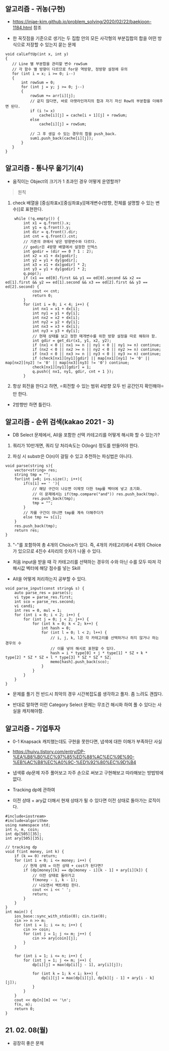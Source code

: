 ## 알고리즘 - 귀농(구현)

 - https://injae-kim.github.io/problem_solving/2020/02/22/baekjoon-1184.html 참조

 - 한 꼭짓점을 기준으로 생기는 두 집합 안의 모든 사각형의 부분집합의 합을 어떤 방식으로 저장할 수 있는지 묻는 문제

 ```
 void calLeftUp(int x, int y)
{
    // Line 별 부분합을 관리할 변수 rowSum
    // 각 함수 별 방향이 다르므로 for문 역방향, 정방향 설정에 유의
    for (int i = x; i >= 0; i--)
    {
        int rowSum = 0;
        for (int j = y; j >= 0; j--)
        {
            rowSum += arr[i][j];
            // 같지 않다면, 바로 아랫라인까지의 합과 자기 자신 Row의 부분합을 더해주면 된다.
            if (i != x)
                cache[i][j] = cache[i + 1][j] + rowSum;
            else
                cache[i][j] = rowSum;

            // 그 후 생길 수 있는 경우의 합을 push_back.
            sum1.push_back(cache[i][j]);
        }
    }
}
```

## 알고리즘 - 통나무 옮기기(4)

 - 움직이는 Object의 크기가 1 초과인 경우 어떻게 운영할까?

 > 원칙

 1. check 배열을 [중심좌표x][중심좌표y][매개변수(방향, 전체를 설명할 수 있는 변수)]로 표현한다.

```
	while (!q.empty()) {
		int x1 = q.front().x;
		int y1 = q.front().y;
		int dir = q.front().dir;
		int cnt = q.front().cnt;
        // 기존의 큐에서 넣은 방향변수와 다르다.
        // godir은 4방향 배열에서 설정한 인덱스
		int godir = (dir == 0 ? 1 : 2);
		int x2 = x1 + dx[godir];
		int y2 = y1 + dy[godir];
		int x3 = x1 + dx[godir] * 2;
		int y3 = y1 + dy[godir] * 2;
		q.pop();
		if (x1 == ed[0].first && y1 == ed[0].second && x2 == ed[1].first && y2 == ed[1].second && x3 == ed[2].first && y3 == ed[2].second) {
			cout << cnt;
			return 0;
		}
		for (int i = 0; i < 4; i++) {
			int nx1 = x1 + dx[i];
			int ny1 = y1 + dy[i];
			int nx2 = x2 + dx[i];
			int ny2 = y2 + dy[i];
			int nx3 = x3 + dx[i];
			int ny3 = y3 + dy[i];
            // 현재 상태를 보고 정한 매개변수를 위한 방향 설정을 따로 해줘야 함.
			int gdir = get_dir(x1, y1, x2, y2);
			if (nx1 < 0 || nx1 >= n || ny1 < 0 || ny1 >= n) continue;
			if (nx2 < 0 || nx2 >= n || ny2 < 0 || ny2 >= n) continue;
			if (nx3 < 0 || nx3 >= n || ny3 < 0 || ny3 >= n) continue;
			if (check[nx1][ny1][gdir] || map[nx1][ny1] != '0' || map[nx2][ny2] != '0' || map[nx3][ny3] != '0') continue;
			check[nx1][ny1][gdir] = 1;
			q.push({ nx1, ny1, gdir, cnt + 1 });
		}
```


 2. 항상 회전을 한다고 하면, :star:회전할 수 있는 범위 4방향 모두 빈 공간인지 확인해야:star:만 한다.

  - 2방향만 하면 틀린다.

## 알고리즘 - 순위 검색(kakao 2021 - 3)

 - DB Select 문제에서, All을 포함한 선택 카테고리를 어떻게 해시화 할 수 있는가?

 1. 쿼리가 10만개면, 쿼리 당 처리속도는 O(logn) 정도를 만들어야 한다.

 2. 파싱 시 substr은 O(n)이 걸릴 수 있고 추천하는 파싱법은 아니다.

```
void parse(string s){
    vector<string> res;
    string tmp = "";
    for(int i=0; i<s.size(); i++){
        if(s[i] == ' '){
            // 해당 구간이 나오면 이제껏 더한 tmp를 벡터에 넣고 초기화.
            // 이 문제에서는 if(tmp.compare("and")) res.push_back(tmp).
            res.push_back(tmp);
            tmp = "";
        }
        // 자를 구간이 아니면 tmp를 계속 더해주다가
        else tmp += s[i];
    }
    res.push_back(tmp);
    return res;
}
```

 3. "-"를 포함하여 총 4개의 Choice가 있다. 즉, 4개의 카테고리에서 4개의 Choice가 있으므로 4진수 4자리의 숫자가 나올 수 있다.

  - 처음 input을 받을 때 각 카테고리를 선택하는 경우의 수와 아닌 수를 모두 따져 각 해시값 벡터에 해당 점수를 넣는 Skill

  - All을 어떻게 처리하는지 공부할 수 있다.

```
void parse_input(const string& s) {
    auto parse_res = parse(s);
    vi type = parse_res.first;
    int sco = parse_res.second;
    vi candi;
    int res = 0, mul = 1;
    for (int i = 0; i < 2; i++) {
        for (int j = 0; j < 2; j++) {
            for (int k = 0; k < 2; k++) {
                int hash = 0;
                for (int l = 0; l < 2; l++) {
                    // i, j, k, l은 각 카테고리를 선택하거나 하지 않거나 하는 경우의 수
                    // 이를 넣어 해시로 표현할 수 있다.
                    hash = i * type[0] + j * type[1] * SZ + k * type[2] * SZ * SZ + l * type[3] * SZ * SZ * SZ;
                    memo[hash].push_back(sco);
                }
            }
        }
    }
}
```

 - 문제를 풀기 전 반드시 최악의 경우 시간복잡도를 생각하고 풀자. 좀 느려도 괜찮다.

 
 - 반대로 말하면 이런 Category Select 문제는 무조건 해시화 하여 풀 수 있다는 사실을 캐치해야함.
 

## 알고리즘 - 기업투자

 - 0-1 Knapsack 캐치했는데도 구현을 못한다면, 냅색에 대한 이해가 부족하단 사실

 - https://huiyu.tistory.com/entry/DP-%EA%B8%B0%EC%97%85%ED%88%AC%EC%9E%90-%EB%AC%B8%EC%A0%9C-%ED%92%80%EC%9D%B4

 - 냅색류 dp문제 자주 풀어보고 자주 손으로 써보고 구현해보고 따라해보는 방법밖에 없다.

 - Tracking dp에 관하여

 - 이전 상태 + ary값 더해서 현재 상태가 될 수 있다면 이전 상태로 돌아가는 로직이다.

```
#include<iostream>
#include<algorithm>
using namespace std;
int n, m, coin;
int dp[505][35];
int ary[505][35];

// tracking dp
void f(int money, int k) {
	if (k == 0) return;
	for (int i = 0; i <= money; i++) {
        // 현재 상태 = 이전 상태 + cost가 된다면?
		if (dp[money][k] == dp[money - i][k - 1] + ary[i][k]) {
            // 이전 상태로 돌아가고
			f(money - i, k - 1);
            // 나오면서 백트래킹 한다.
			cout << i << ' ';
			return;
		}
	}
}
int main() {
	ios_base::sync_with_stdio(0); cin.tie(0);
	cin >> n >> m;
	for (int i = 1; i <= n; i++) {
		cin >> coin;
		for (int j = 1; j <= m; j++) {
			cin >> ary[coin][j];
		}
	}

	for (int i = 1; i <= n; i++) {
		for (int j = 1; j <= m; j++) {
			dp[i][j] = max(dp[i][j - 1], ary[i][j]);

			for (int k = 1; k < i; k++) {
				dp[i][j] = max(dp[i][j], dp[k][j - 1] + ary[i - k][j]);
			}
		}
	}
	cout << dp[n][m] << '\n';
	f(n, m);
	return 0;
}
```


## 21. 02. 08(월)

 - 굉장히 좋은 문제